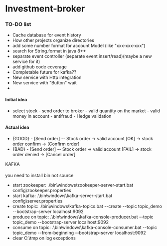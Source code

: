 # Investment-broker


### TO-DO list
- Cache database for event history
- How other projects organize directories
- add some number format for account Model (like "xxx-xxx-xxx")
- search for String.format in java 8++
- separate event controller (separate event insert/read)(maybe a new service for it)
- add github code coverage
- Completable future for kafka??
- New service with Http integration
- New service with "Button" wait
- 
#### Initial idea
- select stock - send order to broker - valid quantity on the market -  valid money in account - antifraud - Hedge validation

#### Actual idea
- {GOOD} - [Send order] -- Stock order ->  valid account [OK]   -> stock order confirm -> [Confirm order]
- {BAD} -  [Send order] -- Stock order ->  valid account [FAIL] -> stock order denied  -> [Cancel order]

KAFKA
####
you need to install bin not source
- start zookeeper: .\bin\windows\zookeeper-server-start.bat config\zookeeper.properties
- start kafka: .\bin\windows\kafka-server-start.bat config\server.properties
- create topic: .\bin\windows\kafka-topics.bat --create --topic topic_demo --bootstrap-server localhost:9092
- produce on topic: .\bin\windows\kafka-console-producer.bat --topic topic_demo --bootstrap-server localhost:9092
- consume on topic: .\bin\windows\kafka-console-consumer.bat --topic topic_demo --from-beginning --bootstrap-server localhost:9092
- clear C:\tmp on log exceptions